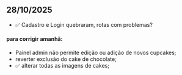 ## 28/10/2025
* ✅ Cadastro e Login quebraram, rotas com problemas?

####  para corrigir amanhã:
* Painel admin não permite edição ou adição de novos cupcakes;
* reverter exclusão do cake de chocolate;
* ✅ alterar todas as imagens de cakes; 